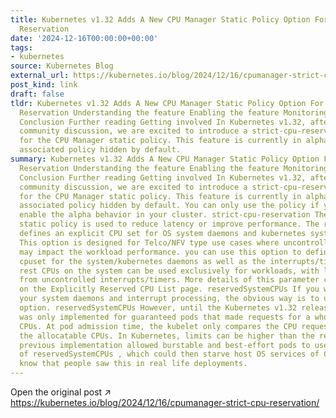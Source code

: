 ```yaml
---
title: Kubernetes v1.32 Adds A New CPU Manager Static Policy Option For Strict CPU
  Reservation
date: '2024-12-16T00:00:00+00:00'
tags:
- kubernetes
source: Kubernetes Blog
external_url: https://kubernetes.io/blog/2024/12/16/cpumanager-strict-cpu-reservation/
post_kind: link
draft: false
tldr: Kubernetes v1.32 Adds A New CPU Manager Static Policy Option For Strict CPU
  Reservation Understanding the feature Enabling the feature Monitoring the feature
  Conclusion Further reading Getting involved In Kubernetes v1.32, after years of
  community discussion, we are excited to introduce a strict-cpu-reservation option
  for the CPU Manager static policy. This feature is currently in alpha, with the
  associated policy hidden by default.
summary: Kubernetes v1.32 Adds A New CPU Manager Static Policy Option For Strict CPU
  Reservation Understanding the feature Enabling the feature Monitoring the feature
  Conclusion Further reading Getting involved In Kubernetes v1.32, after years of
  community discussion, we are excited to introduce a strict-cpu-reservation option
  for the CPU Manager static policy. This feature is currently in alpha, with the
  associated policy hidden by default. You can only use the policy if you explicitly
  enable the alpha behavior in your cluster. strict-cpu-reservation The CPU Manager
  static policy is used to reduce latency or improve performance. The reservedSystemCPUs
  defines an explicit CPU set for OS system daemons and kubernetes system daemons.
  This option is designed for Telco/NFV type use cases where uncontrolled interrupts/timers
  may impact the workload performance. you can use this option to define the explicit
  cpuset for the system/kubernetes daemons as well as the interrupts/timers, so the
  rest CPUs on the system can be used exclusively for workloads, with less impact
  from uncontrolled interrupts/timers. More details of this parameter can be found
  on the Explicitly Reserved CPU List page. reservedSystemCPUs If you want to protect
  your system daemons and interrupt processing, the obvious way is to use the reservedSystemCPUs
  option. reservedSystemCPUs However, until the Kubernetes v1.32 release, this isolation
  was only implemented for guaranteed pods that made requests for a whole number of
  CPUs. At pod admission time, the kubelet only compares the CPU requests against
  the allocatable CPUs. In Kubernetes, limits can be higher than the requests; the
  previous implementation allowed burstable and best-effort pods to use up the capacity
  of reservedSystemCPUs , which could then starve host OS services of CPU - and we
  know that people saw this in real life deployments.
---
```

Open the original post ↗ https://kubernetes.io/blog/2024/12/16/cpumanager-strict-cpu-reservation/

